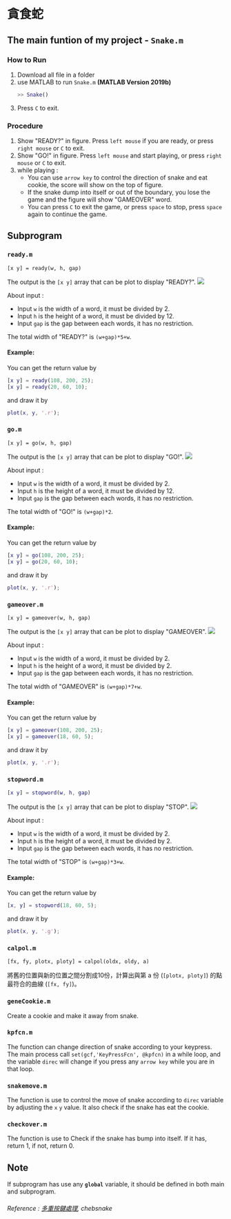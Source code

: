 # 貪食蛇

## The main funtion of my project - `Snake.m`
### How to Run
1. Download all file in a folder
2. use MATLAB to run `Snake.m` **(MATLAB Version 2019b)**
    ``` matlab
    >> Snake()
    ```
3. Press `C` to exit.

### Procedure
1. Show "READY?" in figure.
Press `left mouse` if you are ready, or press `right mouse` or `C` to exit.
2. Show "GO!" in figure.
Press `left mouse` and start playing, or press `right mouse` or `C` to exit.
5. while playing :
    - You can use `arrow key` to control the direction of snake and eat cookie, the score will show on the top of figure.
    - If the snake dump into itself or out of the boundary, you lose the game and the figure will show "GAMEOVER" word.
    - You can press `C` to exit the game, or press `space` to stop, press `space` again to continue the game.

## Subprogram
### `ready.m`
```
[x y] = ready(w, h, gap)
```
The output is the `[x y]` array that can be plot to display "READY?".
![](https://i.imgur.com/YusBVCr.png)

About input :
- Input `w` is the width of a word, it must be divided by 2.
- Input `h` is the height of a word, it must be divided by 12.
- Input `gap` is the gap between each words, it has no restriction.

The total width of "READY?" is `(w+gap)*5+w`.

#### Example:
You can get the return value by
``` matlab
[x y] = ready(108, 200, 25);
[x y] = ready(20, 60, 10);
```
and draw it by
``` matlab
plot(x, y, '.r');
```

### `go.m`
```
[x y] = go(w, h, gap)
```
The output is the `[x y]` array that can be plot to display "GO!".
![](https://i.imgur.com/xRBaNnY.png)

About input :
- Input `w` is the width of a word, it must be divided by 2.
- Input `h` is the height of a word, it must be divided by 12.
- Input `gap` is the gap between each words, it has no restriction.

The total width of "GO!" is `(w+gap)*2`.

#### Example:
You can get the return value by
``` matlab
[x y] = go(108, 200, 25);
[x y] = go(20, 60, 10);
```
and draw it by
``` matlab
plot(x, y, '.r');
```

### `gameover.m`
```
[x y] = gameover(w, h, gap)
```
The output is the `[x y]` array that can be plot to display "GAMEOVER".
![](https://i.imgur.com/0cXApl0.png)

About input :
- Input `w` is the width of a word, it must be divided by 2.
- Input `h` is the height of a word, it must be divided by 2.
- Input `gap` is the gap between each words, it has no restriction.

The total width of "GAMEOVER" is `(w+gap)*7+w`.
#### Example:
You can get the return value by
``` matlab
[x y] = gameover(108, 200, 25);
[x y] = gameover(18, 60, 5);
```
and draw it by
``` matlab
plot(x, y, '.r');
```

### `stopword.m`
```matlab
[x y] = stopword(w, h, gap)
```
The output is the `[x y]` array that can be plot to display "STOP".
![](https://i.imgur.com/OOc4gfd.png)

About input :
- Input `w` is the width of a word, it must be divided by 2.
- Input `h` is the height of a word, it must be divided by 2.
- Input `gap` is the gap between each words, it has no restriction.

The total width of "STOP" is `(w+gap)*3+w`.
#### Example:
You can get the return value by
``` matlab
[x, y] = stopword(18, 60, 5);
```
and draw it by
``` matlab
plot(x, y, '.g');
```

### `calpol.m`
```
[fx, fy, plotx, ploty] = calpol(oldx, oldy, a)
```
將舊的位置與新的位置之間分割成10份，計算出與第 a 份 (`[plotx, ploty]`) 的點最符合的曲線 (`[fx, fy]`)。

### `geneCookie.m`
Create a cookie and make it away from snake.

### `kpfcn.m`
The function can change direction of snake according to your keypress.
The main process call `set(gcf,'KeyPressFcn', @kpfcn)` in a while loop, and the variable `direc` will change if you press any `arrow key` while you are in that loop.

### `snakemove.m`
The function is use to control the move of snake according to `direc` variable by adjusting the `x` `y` value.
It also check if the snake has eat the cookie.

### `checkover.m`
The function is use to Check if the snake has bump into itself. If it has, return 1, if not, return 0.

## Note
If subprogram has use any **`global`** variable, it should be defined in both main and subprogram.

###### Reference : [多重按鍵處理](https://yuchungchuang.wordpress.com/2017/08/07/matlab-%E5%A4%9A%E9%87%8D%E6%8C%89%E9%8D%B5%E4%BA%8B%E4%BB%B6%E7%9A%84%E8%99%95%E7%90%86keypressfcn/), chebsnake
